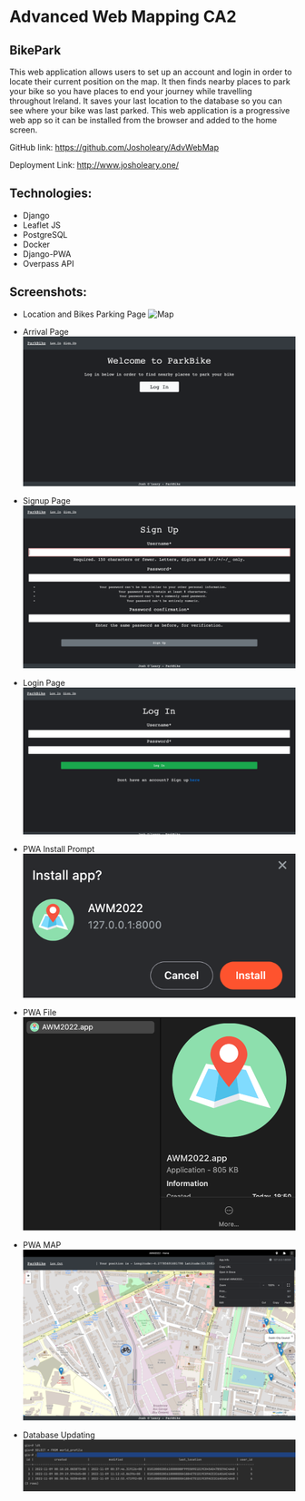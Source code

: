 # Advanced Web Mapping CA2

## BikePark
This web application allows users to set up an account and login in order to locate their current position on the map. It then finds nearby places to park your bike so you have places to end your journey while travelling throughout Ireland. It saves your last location to the database so you can see where your bike was last parked. This web application is a progressive web app so it can be installed from the browser and added to the home screen.

GitHub link: https://github.com/Josholeary/AdvWebMap

Deployment Link: http://www.josholeary.one/

## Technologies:
- Django
- Leaflet JS
- PostgreSQL
- Docker
- Django-PWA
- Overpass API


## Screenshots:

- Location and Bikes Parking Page
![Map](screenshots/Map.png)

- Arrival Page
![Arrival](screenshots/Arrival.png)

- Signup Page
![Signup](screenshots/SignUp.png)

- Login Page
![Login](screenshots/Login.png)

- PWA Install Prompt
![InstallPrompt](screenshots/installPrompt.png)

- PWA File
![PWAFile](screenshots/PWAFile.png)

- PWA MAP
![PWAMap](screenshots/PWAmap.png)

- Database Updating
![DBUpdated](screenshots/DBUpdated.png)

